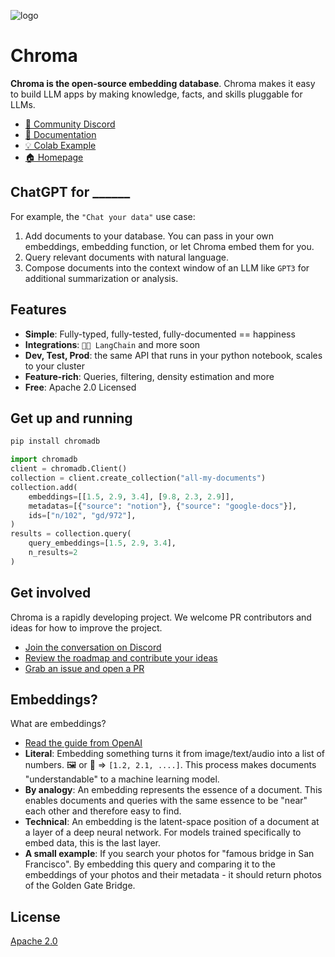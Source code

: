 
![logo](https://user-images.githubusercontent.com/891664/218319391-75785e46-032d-4aef-b19f-b5c6f039d0a8.png)

# Chroma

__Chroma is the open-source embedding database__. Chroma makes it easy to build LLM apps by making knowledge, facts, and skills pluggable for LLMs. 

- [💬 Community Discord](https://discord.gg/MMeYNTmh3x)
- [📖 Documentation](https://docs.trychroma.com/)
- [💡 Colab Example](https://colab.research.google.com/drive/1QEzFyqnoFxq7LUGyP1vzR4iLt9PpCDXv?usp=sharing)
- [🏠 Homepage](https://www.trychroma.com/)

## ChatGPT for ______

For example, the `"Chat your data"` use case:
1. Add documents to your database. You can pass in your own embeddings, embedding function, or let Chroma embed them for you.
2. Query relevant documents with natural language.
3. Compose documents into the context window of an LLM like `GPT3` for additional summarization or analysis. 


## Features
- __Simple__: Fully-typed, fully-tested, fully-documented == happiness
- __Integrations__: `🦜️🔗 LangChain` and more soon
- __Dev, Test, Prod__: the same API that runs in your python notebook, scales to your cluster
- __Feature-rich__: Queries, filtering, density estimation and more
- __Free__: Apache 2.0 Licensed

## Get up and running
```python
pip install chromadb
```

```python 
import chromadb
client = chromadb.Client()
collection = client.create_collection("all-my-documents")
collection.add(
    embeddings=[[1.5, 2.9, 3.4], [9.8, 2.3, 2.9]],
    metadatas=[{"source": "notion"}, {"source": "google-docs"}],
    ids=["n/102", "gd/972"],
)
results = collection.query(
    query_embeddings=[1.5, 2.9, 3.4],
    n_results=2
)
```

## Get involved
Chroma is a rapidly developing project. We welcome PR contributors and ideas for how to improve the project. 
- [Join the conversation on Discord](https://discord.gg/MMeYNTmh3x)
- [Review the roadmap and contribute your ideas](https://github.com/chroma-core/chroma/wiki/Roadmap)
- [Grab an issue and open a PR](https://github.com/chroma-core/chroma/issues)

## Embeddings?
What are embeddings?
- [Read the guide from OpenAI](https://platform.openai.com/docs/guides/embeddings/what-are-embeddings)
- __Literal__: Embedding something turns it from image/text/audio into a list of numbers. 🖼️ or 📄 => `[1.2, 2.1, ....]`. This process makes documents "understandable" to a machine learning model. 
- __By analogy__: An embedding represents the essence of a document. This enables documents and queries with the same essence to be "near" each other and therefore easy to find. 
- __Technical__: An embedding is the latent-space position of a document at a layer of a deep neural network. For models trained specifically to embed data, this is the last layer.
- __A small example__: If you search your photos for "famous bridge in San Francisco". By embedding this query and comparing it to the embeddings of your photos and their metadata - it should return photos of the Golden Gate Bridge.


## License

[Apache 2.0](./LICENSE)
